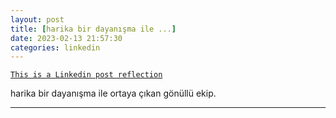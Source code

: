 ```yaml
---
layout: post
title: [harika bir dayanışma ile ...]
date: 2023-02-13 21:57:30
categories: linkedin
---
```


[`This is a Linkedin post reflection`](https://www.linkedin.com/feed/update/urn:li:activity:7031018542254731265)

harika bir dayanışma ile ortaya çıkan gönüllü ekip.

<hr>
<div class="row mt-3">

</div>
